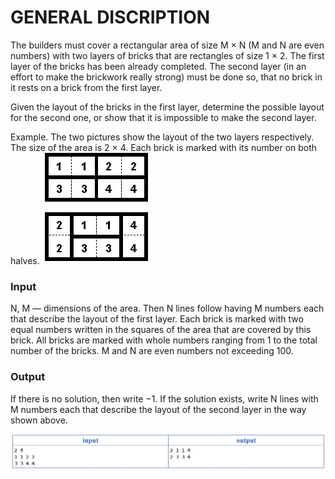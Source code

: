 # GENERAL DISCRIPTION

The builders must cover a rectangular area of size M × N (M and N are even numbers) with two layers of bricks that are rectangles of size 1 × 2. The first layer of the bricks has been already completed. The second layer (in an effort to make the brickwork really strong) must be done so, that no brick in it rests on a brick from the first layer.

Given the layout of the bricks in the first layer, determine the possible layout for the second one, or show that it is impossible to make the second layer.

Example. The two pictures show the layout of the two layers respectively. The size of the area is 2 × 4. Each brick is marked with its number on both halves.
![](https://github.com/petevmv/StrongBrickWork/blob/master/layer1_and_2.png)

### Input

N, M — dimensions of the area. Then N lines follow having M numbers each that describe the layout of the first layer. Each brick is marked with two equal numbers written in the squares of the area that are covered by this brick. All bricks are marked with whole numbers ranging from 1 to the total number of the bricks. M and N are even numbers not exceeding 100.

### Output

If there is no solution, then write −1. If the solution exists, write N lines with M numbers each that describe the layout of the second layer in the way shown above.

![Sample](https://github.com/petevmv/StrongBrickWork/blob/master/Input_output.jpg)
